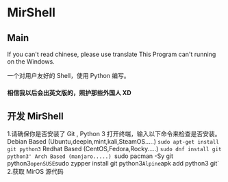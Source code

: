 # MirShell

## Main
If you can't read chinese, please use translate
This Program can't running on the Windows.

一个对用户友好的 Shell，使用 Python 编写。
#### <b>相信我以后会出英文版的，照护那些外国人 XD</b>

## 开发 MirShell
1.请确保你是否安装了 Git , Python 3
打开终端，输入以下命令来检查是否安装。
Debian Based (Ubuntu,deepin,mint,kali,SteamOS.....)
`sudo apt-get install git python3`
Redhat Based (CentOS,Fedora,Rocky.....)
`sudo dnf install git python3'
Arch Based (manjaro.....)
`sudo pacman -Sy git python3`
openSUSE
`sudo zypper install git python3`
Alpine
`apk add python3 git`
2.获取 MirOS 源代码

